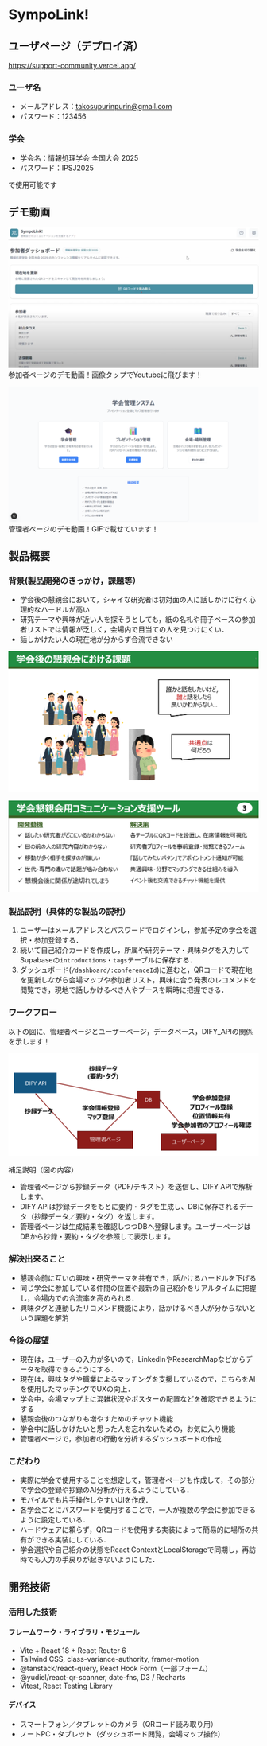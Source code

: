 # SympoLink!

## ユーザページ（デプロイ済）
https://support-community.vercel.app/

### ユーザ名

- メールアドレス：takosupurinpurin@gmail.com
- パスワード：123456

### 学会

- 学会名：情報処理学会 全国大会 2025
- パスワード：IPSJ2025 

で使用可能です

## デモ動画

[![SympoLink! デモ](./README_images/user.png)](https://youtu.be/Uht-3UFvGpU)
参加者ページのデモ動画！画像タップでYoutubeに飛びます！

[![SympoLink! 管理者ページデモ](./README_images/admin.png)](./README_images/admin_play.gif)
管理者ページのデモ動画！GIFで載せています！

## 製品概要
### 背景(製品開発のきっかけ，課題等）
- 学会後の懇親会において，シャイな研究者は初対面の人に話しかけに行く心理的なハードルが高い
- 研究テーマや興味が近い人を探そうとしても，紙の名札や冊子ベースの参加者リストでは情報が乏しく，会場内で目当ての人を見つけにくい．
- 話しかけたい人の現在地が分からず合流できない

![背景のパワポ](./README_images/power_point.png)

![背景のパワポ](./README_images/power_point2.png)

### 製品説明（具体的な製品の説明）
1. ユーザーはメールアドレスとパスワードでログインし，参加予定の学会を選択・参加登録する．
2. 続いて自己紹介カードを作成し，所属や研究テーマ・興味タグを入力してSupabaseの`introductions`・`tags`テーブルに保存する．
3. ダッシュボード(`/dashboard/:conferenceId`)に進むと，QRコードで現在地を更新しながら会場マップや参加者リスト，興味に合う発表のレコメンドを閲覧でき，現地で話しかけるべき人やブースを瞬時に把握できる．

### ワークフロー

以下の図に、管理者ページとユーザーページ，データベース，DIFY_APIの関係を示します！

![システム構成とデータフロー](./README_images/workflow.png)

補足説明（図の内容）
- 管理者ページから抄録データ（PDF/テキスト）を送信し、DIFY APIで解析します。
- DIFY APIは抄録データをもとに要約・タグを生成し、DBに保存されるデータ（抄録データ／要約・タグ）を返します。
- 管理者ページは生成結果を確認しつつDBへ登録します。ユーザーページはDBから抄録・要約・タグを参照して表示します。

### 解決出来ること
- 懇親会前に互いの興味・研究テーマを共有でき，話かけるハードルを下げる
- 同じ学会に参加している仲間の位置や最新の自己紹介をリアルタイムに把握し，会場内での合流率を高められる．
- 興味タグと連動したリコメンド機能により，話かけるべき人が分からないという課題を解消

### 今後の展望
- 現在は，ユーザーの入力が多いので，LinkedInやResearchMapなどからデータを取得できるようにする．
- 現在は，興味タグや職業によるマッチングを支援しているので，こちらをAIを使用したマッチングでUXの向上．
- 学会中，会場マップ上に混雑状況やポスターの配置などを確認できるようにする
- 懇親会後のつながりも増やすためのチャット機能
- 学会中に話しかけたいと思った人を忘れないための，お気に入り機能
- 管理者ページで，参加者の行動を分析するダッシュボードの作成

### こだわり
- 実際に学会で使用することを想定して，管理者ページも作成して，その部分で学会の登録や抄録のAI分析が行えるようにしている．
- モバイルでも片手操作しやすいUIを作成．
- 各学会ごとにパスワードを使用することで，一人が複数の学会に参加できるように設定している．
- ハードウェアに頼らず，QRコードを使用する実装によって簡易的に場所の共有ができる実装にしている．
- 学会選択や自己紹介の状態をReact ContextとLocalStorageで同期し，再訪時でも入力の手戻りが起きないようにした．

## 開発技術
### 活用した技術

#### フレームワーク・ライブラリ・モジュール
- Vite + React 18 + React Router 6
- Tailwind CSS, class-variance-authority, framer-motion
- @tanstack/react-query, React Hook Form（一部フォーム）
- @yudiel/react-qr-scanner, date-fns, D3 / Recharts
- Vitest, React Testing Library

#### デバイス
- スマートフォン／タブレットのカメラ（QRコード読み取り用）
- ノートPC・タブレット（ダッシュボード閲覧，会場マップ操作）
